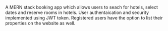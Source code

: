 A MERN stack booking app which allows users to seach for hotels, select dates and reserve rooms in hotels. User authentaication and security implemented using JWT token. Registered users have the option to list their properties on the website as well.
